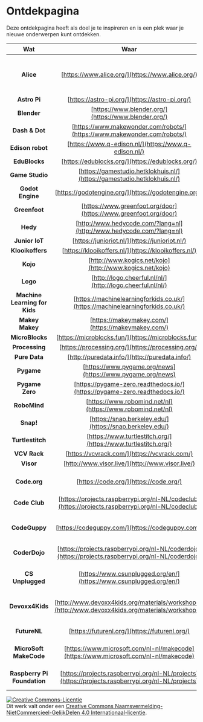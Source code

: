 # Ontdekpagina

Deze ontdekpagina heeft als doel je te inspireren en is een plek waar je nieuwe onderwerpen kunt ontdekken.

| **Wat** | **Waar** | **Beschrijving** |
| :---: | :---: | :---: |
| **Alice** | [https://www.alice.org/](https://www.alice.org/) | Een blok-gebaseerde programmeertaal om animaties, interactieve verhalen en eenvoudige 3D-spellen te maken. |
| **Astro Pi** | [https://astro-pi.org/](https://astro-pi.org/) | 
| **Blender** | [https://www.blender.org/](https://www.blender.org/) | 
| **Dash & Dot** | [https://www.makewonder.com/robots/](https://www.makewonder.com/robots/) | 
| **Edison robot** | [https://www.q-edison.nl/](https://www.q-edison.nl/) | 
| **EduBlocks** | [https://edublocks.org/](https://edublocks.org/) | 
| **Game Studio** | [https://gamestudio.hetklokhuis.nl/](https://gamestudio.hetklokhuis.nl/) | 
| **Godot Engine** | [https://godotengine.org/](https://godotengine.org/) | 
| **Greenfoot** | [https://www.greenfoot.org/door](https://www.greenfoot.org/door) | 
| **Hedy** | [http://www.hedycode.com/?lang=nl](http://www.hedycode.com/?lang=nl) | 
| **Junior IoT** | [https://junioriot.nl/](https://junioriot.nl/) | 
| **Klooikoffers** | [https://klooikoffers.nl/](https://klooikoffers.nl/) | 
| **Kojo** | [http://www.kogics.net/kojo](http://www.kogics.net/kojo) | 
| **Logo** | [http://logo.cheerful.nl/nl/](http://logo.cheerful.nl/nl/) | 
| **Machine Learning for Kids** | [https://machinelearningforkids.co.uk/](https://machinelearningforkids.co.uk/) | 
| **Makey Makey** | [https://makeymakey.com/](https://makeymakey.com/) | 
| **MicroBlocks** | [https://microblocks.fun/](https://microblocks.fun/) | 
| **Processing** | [https://processing.org/](https://processing.org/) | 
| **Pure Data** | [http://puredata.info/](http://puredata.info/) | 
| **Pygame** | [https://www.pygame.org/news](https://www.pygame.org/news) | 
| **Pygame Zero** | [https://pygame-zero.readthedocs.io/](https://pygame-zero.readthedocs.io/) | 
| **RoboMind** | [https://www.robomind.net/nl](https://www.robomind.net/nl) | 
| **Snap!** | [https://snap.berkeley.edu/](https://snap.berkeley.edu/) | 
| **Turtlestitch** | [https://www.turtlestitch.org/](https://www.turtlestitch.org/) | 
| **VCV Rack** | [https://vcvrack.com/](https://vcvrack.com/) | 
| **Visor** | [http://www.visor.live/](http://www.visor.live/) | 
| | | |
| | | |
| **Code.org** | [https://code.org/](https://code.org/) | Cursussen en activiteiten om te leren programmeren. |
| **Code Club** | [https://projects.raspberrypi.org/nl-NL/codeclub](https://projects.raspberrypi.org/nl-NL/codeclub) | Alle naar het Nederlands vertaalde Code Club-opdrachten. |
| **CodeGuppy** | [https://codeguppy.com/](https://codeguppy.com/) | Cursussen om te leren programmeren in JavaScript. |
| **CoderDojo** | [https://projects.raspberrypi.org/nl-NL/coderdojo](https://projects.raspberrypi.org/nl-NL/coderdojo) | Alle naar het Nederlands vertaalde CoderDojo-opdrachten. |
| **CS Unplugged** | [https://www.csunplugged.org/en/](https://www.csunplugged.org/en/) | Opdrachten om te leren programmeren met en zonder computer. |
| **Devoxx4Kids** | [http://www.devoxx4kids.org/materials/workshops/](http://www.devoxx4kids.org/materials/workshops/) | Verwijzingen naar een hoop leuke onderwerpen om te leren programmeren en met robots te werken. |
| **FutureNL** | [https://futurenl.org/](https://futurenl.org/) | Lesmateriaal om digitale vaardigheden aan te leren. |
| **MicroSoft MakeCode** | [https://www.microsoft.com/nl-nl/makecode](https://www.microsoft.com/nl-nl/makecode) | Maak kennis met informatica en ontwikkel je programmeervaardigheden. |
| **Raspberry Pi Foundation** | [https://projects.raspberrypi.org/nl-NL/projects](https://projects.raspberrypi.org/nl-NL/projects) | Alle naar het Nederlands vertaalde Raspberry Pi-opdrachten. |

<a rel="license" href="http://creativecommons.org/licenses/by-nc-sa/4.0/"><img alt="Creative Commons-Licentie" style="border-width:0" src="https://i.creativecommons.org/l/by-nc-sa/4.0/88x31.png" /></a><br />Dit werk valt onder een <a rel="license" href="http://creativecommons.org/licenses/by-nc-sa/4.0/deed.nl">Creative Commons Naamsvermelding-NietCommercieel-GelijkDelen 4.0 Internationaal-licentie</a>.

